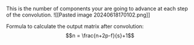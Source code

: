 This is the number of components your are going to advance at each step of the convolution.
![[Pasted image 20240618170102.png]]

Formula to calculate the output matrix after convolution:
$$n = \frac{n+2p-f}{s}+1$$